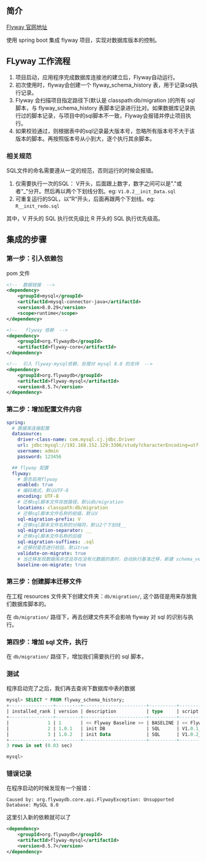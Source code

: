 ## 简介

[Flyway 官网地址](https://flywaydb.org/documentation/)

使用 spring boot 集成 flyway 项目，实现对数据库版本的控制。

## FLyway 工作流程

1. 项目启动，应用程序完成数据库连接池的建立后，Flyway自动运行。
2. 初次使用时，flyway会创建一个 flyway_schema_history 表，用于记录sql执行记录。
3. Flyway 会扫描项目指定路径下(默认是 classpath:db/migration )的所有 sql 脚本，与 flyway_schema_history 表脚本记录进行比对。如果数据库记录执行过的脚本记录，与项目中的sql脚本不一致，Flyway会报错并停止项目执行。
4. 如果校验通过，则根据表中的sql记录最大版本号，忽略所有版本号不大于该版本的脚本。再按照版本号从小到大，逐个执行其余脚本。

### 相关规范
SQL文件的命名需要遵从一定的规范，否则运行的时候会报错。

1. 仅需要执行一次的SQL： V开头，后面跟上数字，数字之间可以是"."或者“_"分开。然后再以两个下划线分割。eg: `V1.0.2__init_Data.sql`
2. 可重复运行的SQL，以”R“开头，后面再跟两个下划线。eg: `R__init_redo.sql`

其中，V 开头的 SQL 执行优先级比 R 开头的 SQL 执行优先级高。

## 集成的步骤

### 第一步：引入依赖包

pom 文件

```xml
<!--  数据链接  -->
<dependency>
    <groupId>mysql</groupId>
    <artifactId>mysql-connector-java</artifactId>
    <version>8.0.29</version>
    <scope>runtime</scope>
</dependency>

<!--   flyway 依赖  -->
<dependency>
    <groupId>org.flywaydb</groupId>
    <artifactId>flyway-core</artifactId>
</dependency>

<!--  引入 flyway-mysql依赖，处理对 mysql 8.0 的支持  -->
<dependency>
    <groupId>org.flywaydb</groupId>
    <artifactId>flyway-mysql</artifactId>
    <version>8.5.7</version>
</dependency>
```

### 第二步：增加配置文件内容
```yml
spring:
  # 数据库连接配置
  datasource:
    driver-class-name: com.mysql.cj.jdbc.Driver
    url: jdbc:mysql://192.168.152.129:3306/study?characterEncoding=utf-8&useSSL=false&serverTimezone=Asia/Shanghai
    username: admin
    password: 123456

  ## flyway 配置
  flyway:
    # 是否启用flyway
    enabled: true
    # 编码格式，默认UTF-8
    encoding: UTF-8
    # 迁移sql脚本文件存放路径，默认db/migration
    locations: classpath:db/migration
    # 迁移sql脚本文件名称的前缀，默认V
    sql-migration-prefix: V
    # 迁移sql脚本文件名称的分隔符，默认2个下划线__
    sql-migration-separator: __
    # 迁移sql脚本文件名称的后缀
    sql-migration-suffixes: .sql
    # 迁移时是否进行校验，默认true
    validate-on-migrate: true
    # 当迁移发现数据库非空且存在没有元数据的表时，自动执行基准迁移，新建 schema_version 表
    baseline-on-migrate: true
```

### 第三步：创建脚本迁移文件

在工程 resources 文件夹下创建文件夹：`db/migration/`, 这个路径是用来存放我们数据库脚本的。

在 `db/migration/` 路径下，再去创建文件夹不会影响 flyway 对 sql 的识别与执行。

### 第四步：增加 sql 文件，执行

在 `db/migration/` 路径下，增加我们需要执行的 sql 脚本，


### 测试

程序启动完了之后，我们再去查询下数据库中表的数据

```sql
mysql> SELECT * FROM flyway_schema_history;
+----------------+---------+-----------------------+----------+-----------------------+-------------+--------------+---------------------+----------------+---------+
| installed_rank | version | description           | type     | script                | checksum    | installed_by | installed_on        | execution_time | success |
+----------------+---------+-----------------------+----------+-----------------------+-------------+--------------+---------------------+----------------+---------+
|              1 | 1       | << Flyway Baseline >> | BASELINE | << Flyway Baseline >> | NULL        | admin        | 2022-08-11 09:04:48 |              0 |       1 |
|              2 | 1.0.1   | init DB               | SQL      | V1.0.1__init_DB.sql   |  -356334104 | admin        | 2022-08-11 09:06:48 |             20 |       1 |
|              3 | 1.0.2   | init Data             | SQL      | V1.0.2__init_Data.sql | -1518892017 | admin        | 2022-08-11 09:06:48 |              8 |       1 |
+----------------+---------+-----------------------+----------+-----------------------+-------------+--------------+---------------------+----------------+---------+
3 rows in set (0.03 sec)

mysql> 
```


### 错误记录

在程序启动的时候发现有一个报错：
```consle
Caused by: org.flywaydb.core.api.FlywayException: Unsupported Database: MySQL 8.0
```

这里引入新的依赖就可以了
```xml
<dependency>
    <groupId>org.flywaydb</groupId>
    <artifactId>flyway-mysql</artifactId>
    <version>8.5.7</version>
</dependency>
```